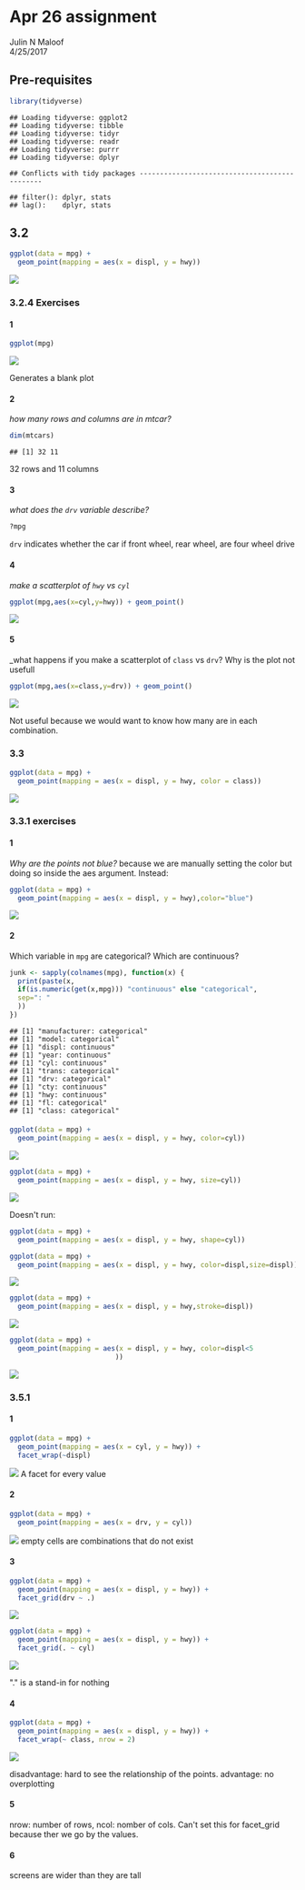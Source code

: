 # Apr 26 assignment
Julin N Maloof  
4/25/2017  



## Pre-requisites  

```r
library(tidyverse)
```

```
## Loading tidyverse: ggplot2
## Loading tidyverse: tibble
## Loading tidyverse: tidyr
## Loading tidyverse: readr
## Loading tidyverse: purrr
## Loading tidyverse: dplyr
```

```
## Conflicts with tidy packages ----------------------------------------------
```

```
## filter(): dplyr, stats
## lag():    dplyr, stats
```

## 3.2


```r
ggplot(data = mpg) + 
  geom_point(mapping = aes(x = displ, y = hwy))
```

![](Apr26_files/figure-html/unnamed-chunk-2-1.png)<!-- -->

### 3.2.4 Exercises

#### 1

```r
ggplot(mpg)
```

![](Apr26_files/figure-html/unnamed-chunk-3-1.png)<!-- -->

Generates a blank plot

#### 2
_how many rows and columns are in mtcar?_

```r
dim(mtcars)
```

```
## [1] 32 11
```
32 rows and 11 columns

#### 3 
_what does the `drv` variable describe?_

```r
?mpg
```
`drv` indicates whether the car if front wheel, rear wheel, are four wheel drive

#### 4 
_make a scatterplot of `hwy` vs `cyl`_

```r
ggplot(mpg,aes(x=cyl,y=hwy)) + geom_point()
```

![](Apr26_files/figure-html/unnamed-chunk-6-1.png)<!-- -->

#### 5 
_what happens if you make a scatterplot of `class` vs `drv`?  Why is the plot not usefull

```r
ggplot(mpg,aes(x=class,y=drv)) + geom_point()
```

![](Apr26_files/figure-html/unnamed-chunk-7-1.png)<!-- -->

Not useful because we would want to know how many are in each combination.

### 3.3


```r
ggplot(data = mpg) + 
  geom_point(mapping = aes(x = displ, y = hwy, color = class))
```

![](Apr26_files/figure-html/unnamed-chunk-8-1.png)<!-- -->

### 3.3.1 exercises

#### 1
_Why are the points not blue?_
because we are manually setting the color but doing so inside the aes argument.  Instead:


```r
ggplot(data = mpg) + 
  geom_point(mapping = aes(x = displ, y = hwy),color="blue")
```

![](Apr26_files/figure-html/unnamed-chunk-9-1.png)<!-- -->

#### 2 
Which variable in `mpg` are categorical?  Which are continuous?

```r
junk <- sapply(colnames(mpg), function(x) {
  print(paste(x,
  if(is.numeric(get(x,mpg))) "continuous" else "categorical",
  sep=": "
  ))
})
```

```
## [1] "manufacturer: categorical"
## [1] "model: categorical"
## [1] "displ: continuous"
## [1] "year: continuous"
## [1] "cyl: continuous"
## [1] "trans: categorical"
## [1] "drv: categorical"
## [1] "cty: continuous"
## [1] "hwy: continuous"
## [1] "fl: categorical"
## [1] "class: categorical"
```

####

```r
ggplot(data = mpg) + 
  geom_point(mapping = aes(x = displ, y = hwy, color=cyl))
```

![](Apr26_files/figure-html/unnamed-chunk-11-1.png)<!-- -->


```r
ggplot(data = mpg) + 
  geom_point(mapping = aes(x = displ, y = hwy, size=cyl))
```

![](Apr26_files/figure-html/unnamed-chunk-12-1.png)<!-- -->

Doesn't run:

```r
ggplot(data = mpg) + 
  geom_point(mapping = aes(x = displ, y = hwy, shape=cyl))
```

```r
ggplot(data = mpg) + 
  geom_point(mapping = aes(x = displ, y = hwy, color=displ,size=displ))
```

![](Apr26_files/figure-html/unnamed-chunk-14-1.png)<!-- -->


```r
ggplot(data = mpg) + 
  geom_point(mapping = aes(x = displ, y = hwy,stroke=displ))
```

![](Apr26_files/figure-html/unnamed-chunk-15-1.png)<!-- -->


```r
ggplot(data = mpg) + 
  geom_point(mapping = aes(x = displ, y = hwy, color=displ<5
                          ))
```

![](Apr26_files/figure-html/unnamed-chunk-16-1.png)<!-- -->

### 3.5.1

#### 1

```r
ggplot(data = mpg) + 
  geom_point(mapping = aes(x = cyl, y = hwy)) + 
  facet_wrap(~displ)
```

![](Apr26_files/figure-html/unnamed-chunk-17-1.png)<!-- -->
A facet for every value

#### 2

```r
ggplot(data = mpg) + 
  geom_point(mapping = aes(x = drv, y = cyl))
```

![](Apr26_files/figure-html/unnamed-chunk-18-1.png)<!-- -->
empty cells are combinations that do not exist

#### 3

```r
ggplot(data = mpg) + 
  geom_point(mapping = aes(x = displ, y = hwy)) +
  facet_grid(drv ~ .)
```

![](Apr26_files/figure-html/unnamed-chunk-19-1.png)<!-- -->

```r
ggplot(data = mpg) + 
  geom_point(mapping = aes(x = displ, y = hwy)) +
  facet_grid(. ~ cyl)
```

![](Apr26_files/figure-html/unnamed-chunk-19-2.png)<!-- -->


"." is a stand-in for nothing

#### 4


```r
ggplot(data = mpg) + 
  geom_point(mapping = aes(x = displ, y = hwy)) + 
  facet_wrap(~ class, nrow = 2)
```

![](Apr26_files/figure-html/unnamed-chunk-20-1.png)<!-- -->

disadvantage: hard to see the relationship of the points. advantage: no overplotting

#### 5

nrow: number of rows, ncol: nomber of cols.  Can't set this for facet_grid because ther we go by the values.

#### 6 

screens are wider than they are tall
